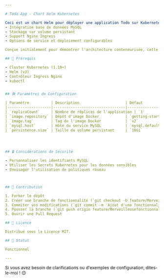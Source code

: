 ```yaml
---

# Todo App - Chart Helm Kubernetes

Ceci est un chart Helm pour déployer une application Todo sur Kubernetes, avec: 
- Intégration base de données MySQL
- Stockage sur volume persistant
- Support Nginx Ingress
- Options de service et déploiement configurables

Conçue initialement pour démontrer l'architecture conteneurisée, cette chart facilite le déploiement pour illustrer les principes de configuration et de déploiement via Helm.

## 🚀 Prérequis

- Cluster Kubernetes (1.19+)
- Helm (v3)
- Contrôleur Ingress Nginx
- kubectl


## 🛠️ Paramètres de Configuration

| Paramètre          | Description                     | Défaut                            |
|--------------------|---------------------------------|------------------------------------|
| `replicaCount`     | Nombre de réplicas de l'application | `1`                              |
| `image.repository` | Dépôt d'image Docker            | `getting-started-app`             |
| `image.tag`        | Tag de l'image Docker           | `v2`                              |
| `mysql.host`       | Hôte du service MySQL           | `mysql.default.svc.cluster.local` |
| `persistence.size` | Taille du volume persistant     | `10Gi`                            |




## 🔒 Considérations de Sécurité

- Personnaliser les identifiants MySQL
- Utiliser les Secrets Kubernetes pour les données sensibles
- Envisager l'utilisation de politiques réseau



## 🤝 Contribution

1. Forker le dépôt
2. Créer une branche de fonctionnalité (`git checkout -b feature/MerveilleusefonctionnalitÃ©`)
3. Commiter vos modifications (`git commit -m 'Ajout d'une fonctionnalité incroyable'`)
4. Pousser la branche (`git push origin feature/MerveilleusefonctionnalitÃ©`)
5. Ouvrir une Pull Request

## 📄 Licence

Distribué sous la Licence MIT. 

## 🚦 Statut

Fonctionnel

---
```


Si vous avez besoin de clarifications ou d'exemples de configuration, dites-le-moi ! 😊